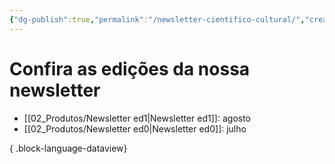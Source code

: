 ```yaml
---
{"dg-publish":true,"permalink":"/newsletter-cientifico-cultural/","created":"2023-07-31T18:08:35.566-03:00","updated":"2023-07-31T20:43:13.817-03:00"}
---
```



# Confira as edições da nossa newsletter
- [[02_Produtos/Newsletter ed1\|Newsletter ed1]]: agosto
- [[02_Produtos/Newsletter ed0\|Newsletter ed0]]: julho

{ .block-language-dataview}
